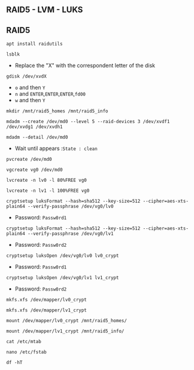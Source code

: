 ## RAID5 - LVM - LUKS
## RAID5
```
apt install raidutils
```
```
lsblk
```
* Replace the "X" with the correspondent letter of the disk
```
gdisk /dev/xvdX
```
* `o` and then `Y`
* `n` and `ENTER`,`ENTER`,`ENTER`,`fd00`
* `w` and then `Y`
```
mkdir /mnt/raid5_homes /mnt/raid5_info
```
```
mdadm --create /dev/md0 --level 5 --raid-devices 3 /dev/xvdf1 /dev/xvdg1 /dev/xvdh1
```
```
mdadm --detail /dev/md0
```
* Wait until appears :`State : clean`
```
pvcreate /dev/md0
```
```
vgcreate vg0 /dev/md0 
```
```
lvcreate -n lv0 -l 80%FREE vg0
```
```
lvcreate -n lv1 -l 100%FREE vg0
```
```
cryptsetup luksFormat --hash=sha512 --key-size=512 --cipher=aes-xts-plain64 --verify-passphrase /dev/vg0/lv0
```
* Password: `Passw0rd1`
```
cryptsetup luksFormat --hash=sha512 --key-size=512 --cipher=aes-xts-plain64 --verify-passphrase /dev/vg0/lv1
```
* Password: `Passw0rd2`
```
cryptsetup luksOpen /dev/vg0/lv0 lv0_crypt
```
* Password: `Passw0rd1`
```
cryptsetup luksOpen /dev/vg0/lv1 lv1_crypt
```
* Password: `Passw0rd2`
```
mkfs.xfs /dev/mapper/lv0_crypt
```
```
mkfs.xfs /dev/mapper/lv1_crypt
```
```
mount /dev/mapper/lv0_crypt /mnt/raid5_homes/
```
```
mount /dev/mapper/lv1_crypt /mnt/raid5_info/
```
```
cat /etc/mtab
```
```
nano /etc/fstab
```
```
df -hT
```

```

```

```

```

```

```

```

```

```

```

```

```

```

```

```

```

```

```

```

```

```

```

```

```

```

```

```

```

```

```

```

```

```

```

```

```

```

```

```

```

```

```

```

```

```

```

```

```

```

```

```

```

```

```

```

```

```

```

```

```

```

```

```

```

```

```

```

```

```

```

```

```

```

```

```

```

```

```

```

```

